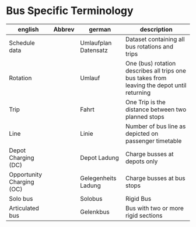 Bus Specific Terminology
========================

| english | Abbrev | german | description |
| ------- | ------ | ------ | ----------- |
| Schedule data | | Umlaufplan Datensatz | Dataset containing all bus rotations and trips |
| Rotation | | Umlauf| One (bus) rotation describes all trips one bus takes from leaving the depot until returning |
| Trip | | Fahrt | One Trip is the distance between two planned stops |
| Line | | Linie | Number of bus line as depicted on passenger timetable |
| Depot Charging (DC) | | Depot Ladung | Charge busses at depots only |
| Opportunity Charging (OC) | | Gelegenheits Ladung | Charge busses at bus stops |
| Solo bus | | Solobus | Rigid Bus |
| Articulated bus | | Gelenkbus | Bus with two or more rigid sections |
